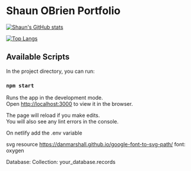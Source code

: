 # Shaun OBrien Portfolio
[![Shaun's GitHub stats](https://github-readme-stats.vercel.app/api?username=sobrien-banyan&count_private=true&show_icons=true&hide=stars,issues,prs,contribs)](https://github.com/sobrien-banyan/github-readme-stats)


[![Top Langs](https://github-readme-stats.vercel.app/api/top-langs/?username=sobrien-banyan&layout=compact)](https://github.com/username=sobrien-banyan/github-readme-stats)
## Available Scripts

In the project directory, you can run:

### `npm start`

Runs the app in the development mode.\
Open [http://localhost:3000](http://localhost:3000) to view it in the browser.

The page will reload if you make edits.\
You will also see any lint errors in the console.

On netlify add the .env variable

svg resource https://danmarshall.github.io/google-font-to-svg-path/
font: oxygen 

Database:
Collection: your_database.records
